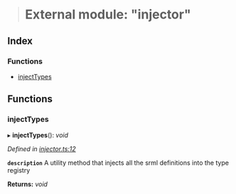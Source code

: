 > # External module: "injector"

## Index

### Functions

* [injectTypes](_injector_.md#injecttypes)

## Functions

###  injectTypes

▸ **injectTypes**(): *void*

*Defined in [injector.ts:12](https://github.com/polkadot-js/api/blob/2dd7cc0/packages/types/src/injector.ts#L12)*

**`description`** A utility method that injects all the srml definitions into the type registry

**Returns:** *void*
